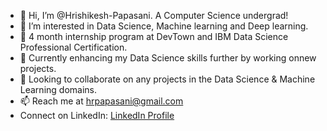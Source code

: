 - 👋 Hi, I’m @Hrishikesh-Papasani. A Computer Science undergrad!
- 👀 I’m interested in Data Science, Machine learning and Deep learning.
- 🏅 4 month internship program at DevTown and IBM Data Science Professional Certification.
- 🌱 Currently enhancing my Data Science skills further by working onnew projects.
- 💞️ Looking to collaborate on any projects in the Data Science & Machine Learning domains.
- 📫 Reach me at hrpapasani@gmail.com
- Connect on LinkedIn: [LinkedIn Profile](https://www.linkedin.com/in/hrishikesh-reddy-papasani-02110725a/)

<!---
Hrishikesh-Papasani/Hrishikesh-Papasani is a ✨ special ✨ repository because its `README.md` (this file) appears on your GitHub profile.
You can click the Preview link to take a look at your changes.
--->
